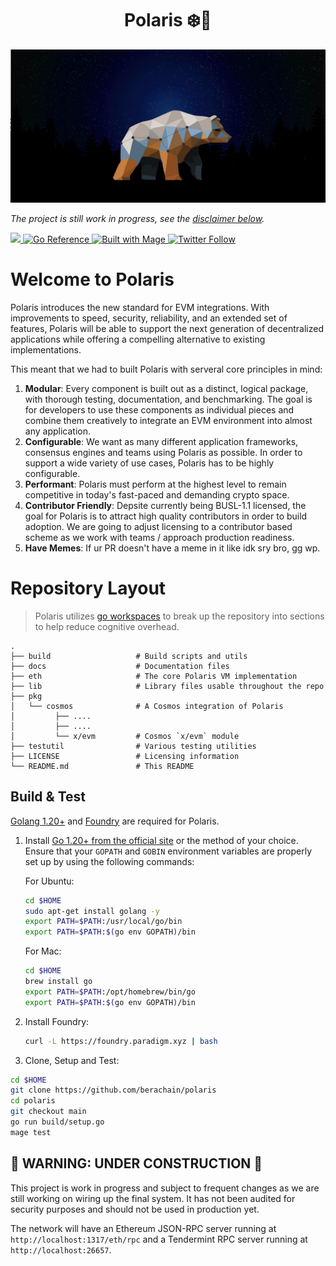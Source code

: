 <h1 align="center"> Polaris ❄️🔭 </h1>

![](./docs/web/public/bear_banner.png)

*The project is still work in progress, see the [disclaimer below](#-warning-under-construction-).*

<div>
  <a href="https://codecov.io/gh/berachain/polaris" > 
    <img src="https://codecov.io/gh/berachain/polaris/branch/main/graph/badge.svg?token=5SYYGUS8GW"/> 
  </a>
  <a href="https://pkg.go.dev/pkg.berachain.dev/polaris">
    <img src="https://pkg.go.dev/badge/pkg.berachain.dev/polaris.svg" alt="Go Reference">
  </a>
  <a href="https://magefile.org"> 
    <img alt="Built with Mage" src="https://magefile.org/badge.svg" />
  </a>
  <a href="https://twitter.com/berachain">
    <img alt="Twitter Follow" src="https://img.shields.io/twitter/follow/berachain">
  </a>
</div>

# Welcome to Polaris

Polaris introduces the new standard for EVM integrations. With improvements to speed, security, reliability, and an extended set of features, Polaris will be able to support the next generation of decentralized applications while offering a compelling alternative to existing implementations. 

This meant that we had to built Polaris with serveral core principles in mind:

1. **Modular**: Every component is built out as a distinct, logical package, with thorough testing, documentation, and benchmarking. The goal is for developers to use these components as individual pieces and combine them creatively to integrate an EVM environment into almost any application.
2. **Configurable**: We want as many different application frameworks, consensus engines and teams using Polaris as possible. In order to support a wide variety of use cases, Polaris has to be highly configurable.
3. **Performant**: Polaris must perform at the highest level to remain competitive in today's fast-paced and demanding crypto space.
4. **Contributor Friendly**: Depsite currently being BUSL-1.1 licensed, the goal for Polaris is to attract high quality contributors in order to build adoption. We are going to adjust licensing to a contributor based scheme as we work with teams / approach production readiness.
6. **Have Memes**: If ur PR doesn't have a meme in it like idk sry bro, gg wp.

# Repository Layout

> Polaris utilizes [go workspaces](https://go.dev/doc/tutorial/workspaces) to break up the repository into sections to help reduce cognitive overhead.

    .
    ├── build                   # Build scripts and utils
    ├── docs                    # Documentation files
    ├── eth                     # The core Polaris VM implementation
    ├── lib                     # Library files usable throughout the repo
    ├── pkg                     
    │   └── cosmos              # A Cosmos integration of Polaris
    │         ├── ....
    │         ├── ....
    │         └── x/evm         # Cosmos `x/evm` module
    ├── testutil                # Various testing utilities
    ├── LICENSE                 # Licensing information
    └── README.md               # This README


## Build & Test

[Golang 1.20+](https://go.dev/doc/install) and [Foundry](https://book.getfoundry.sh/getting-started/installation) are required for Polaris.

1. Install [Go 1.20+ from the official site](https://go.dev/dl/) or the method of your choice. Ensure that your `GOPATH` and `GOBIN` environment variables are properly set up by using the following commands:

   For Ubuntu:

   ```sh
   cd $HOME
   sudo apt-get install golang -y
   export PATH=$PATH:/usr/local/go/bin
   export PATH=$PATH:$(go env GOPATH)/bin
   ```

   For Mac:

   ```sh
   cd $HOME
   brew install go
   export PATH=$PATH:/opt/homebrew/bin/go
   export PATH=$PATH:$(go env GOPATH)/bin

2. Install Foundry:
   ```sh
   curl -L https://foundry.paradigm.xyz | bash
   ```

3. Clone, Setup and Test:

  ```sh
  cd $HOME
  git clone https://github.com/berachain/polaris
  cd polaris
  git checkout main
  go run build/setup.go
  mage test
  ```

## 🚧 WARNING: UNDER CONSTRUCTION 🚧

This project is work in progress and subject to frequent changes as we are still working on wiring up the final system.
It has not been audited for security purposes and should not be used in production yet.

The network will have an Ethereum JSON-RPC server running at `http://localhost:1317/eth/rpc` and a Tendermint RPC server running at `http://localhost:26657`.

